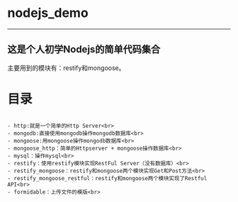 # nodejs_demo

--------
这是个人初学Nodejs的简单代码集合<br>
--------
主要用到的模块有：restify和mongoose。<br>

# 目录<br>
```java<br>

- http:就是一个简单的Http Server<br>
- mongodb:直接使用mongodb操作mongodb数据库<br>
- mongoose:用mongoose操作mongodb数据库<br>
- mongoose_http：简单的Httpserver + mongoose操作数据库<br>
- mysql：操作mysql<br>
- restify：使用restify模块实现RestFul Server（没有数据库）<br>
- restify_mongoose：restify和mongoose两个模块实现Get和Post方法<br>
- restify_mongoose_restful：restify和mongoose两个模块实现了Restful API<br>
- formidable：上传文件的模版<br>

```
